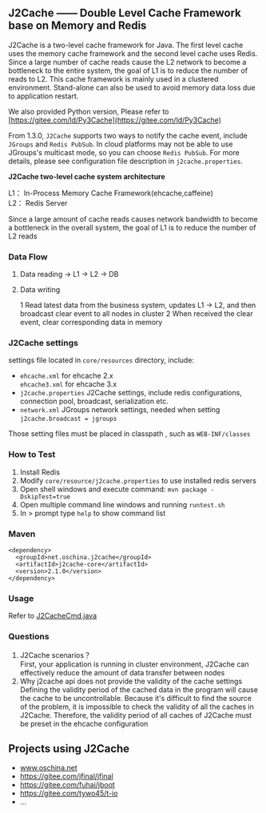 ## J2Cache —— Double Level Cache Framework base on Memory and Redis

J2Cache is a two-level cache framework for Java. The first level cache uses the memory cache framework and the second level cache uses Redis. Since a large number of cache reads cause the L2 network to become a bottleneck to the entire system, the goal of L1 is to reduce the number of reads to L2. This cache framework is mainly used in a clustered environment. Stand-alone can also be used to avoid memory data loss due to application restart.

We also provided Python version, Please refer to [https://gitee.com/ld/Py3Cache](https://gitee.com/ld/Py3Cache)

From 1.3.0, `J2Cache` supports two ways to notify the cache event, include `JGroups` and `Redis PubSub`. In cloud platforms may not be able to use JGroups's multicast mode, so you can choose `Redis PubSub`. For more details, please see configuration file description in `j2cache.properties`.

**J2Cache two-level cache system architecture**

L1： In-Process Memory Cache Framework(ehcache,caffeine)   
L2： Redis Server

Since a large amount of cache reads causes  network bandwidth to become a bottleneck in the overall system, the goal of L1 is to reduce the number of L2 reads

		 
### Data Flow

1. Data reading -> L1 -> L2 -> DB
2. Data writing

    1 Read latest data from the business system, updates L1 -> L2, and
    then broadcast clear event to all nodes in cluster
    2 When received the clear event, clear corresponding data in memory

### J2Cache settings

settings file located in `core/resources` directory, include:

* `ehcache.xml` for ehcache 2.x  
  `ehcache3.xml` for ehcache 3.x
* `j2cache.properties` J2Cache settings, include redis configurations, connection pool, broadcast, serialization etc.
* `network.xml` JGroups network settings, needed when setting `j2cache.broadcast = jgroups` 

Those setting files must be placed in classpath , such as `WEB-INF/classes`

### How to Test

1. Install Redis  
2. Modify `core/resource/j2cache.properties` to use installed redis servers
3. Open shell windows and execute command: `mvn package -DskipTest=true`  
4. Open multiple command line windows and running `runtest.sh` 
5. In > prompt type `help` to show command list 

### Maven

```
<dependency>
  <groupId>net.oschina.j2cache</groupId>  
  <artifactId>j2cache-core</artifactId>  
  <version>2.1.0</version>  
</dependency>
```
### Usage

Refer to [J2CacheCmd.java](https://gitee.com/ld/J2Cache/blob/master/core/src/net/oschina/j2cache/J2CacheCmd.java)

### Questions

1. J2Cache scenarios？  
First, your application is running in cluster environment, J2Cache can effectively reduce the amount of data transfer between nodes
2. Why j2cache api does not provide the validity of the cache settings  
Defining the validity period of the cached data in the program will cause the cache to be uncontrollable. Because it's difficult to find the source of the problem, it is impossible to check the validity of all the caches in J2Cache. Therefore, the validity period of all caches of J2Cache must be preset in the ehcache configuration

## Projects using J2Cache

* www.oschina.net
* https://gitee.com/jfinal/jfinal
* https://gitee.com/fuhai/jboot
* https://gitee.com/tywo45/t-io
* ...
